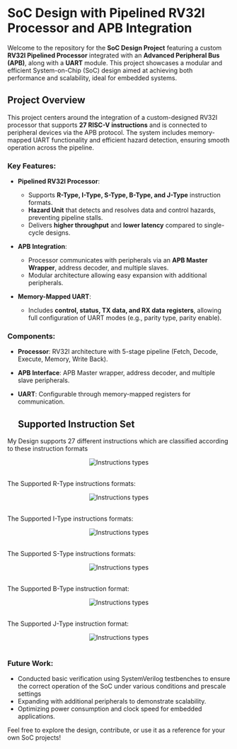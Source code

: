 # SoC Design with Pipelined RV32I Processor and APB Integration

Welcome to the repository for the **SoC Design Project** featuring a custom **RV32I Pipelined Processor** integrated with an **Advanced Peripheral Bus (APB)**, along with a **UART** module. This project showcases a modular and efficient System-on-Chip (SoC) design aimed at achieving both performance and scalability, ideal for embedded systems.

## Project Overview

This project centers around the integration of a custom-designed RV32I processor that supports **27 RISC-V instructions** and is connected to peripheral devices via the APB protocol. The system includes memory-mapped UART functionality and efficient hazard detection, ensuring smooth operation across the pipeline.

### Key Features:
- **Pipelined RV32I Processor**:
  - Supports **R-Type, I-Type, S-Type, B-Type, and J-Type** instruction formats.
  - **Hazard Unit** that detects and resolves data and control hazards, preventing pipeline stalls.
  - Delivers **higher throughput** and **lower latency** compared to single-cycle designs.
  
- **APB Integration**:
  - Processor communicates with peripherals via an **APB Master Wrapper**, address decoder, and multiple slaves.
  - Modular architecture allowing easy expansion with additional peripherals.

- **Memory-Mapped UART**:
  - Includes **control, status, TX data, and RX data registers**, allowing full configuration of UART modes (e.g., parity type, parity enable).
  

### Components:
- **Processor**: RV32I architecture with 5-stage pipeline (Fetch, Decode, Execute, Memory, Write Back).
- **APB Interface**: APB Master wrapper, address decoder, and multiple slave peripherals.
- **UART**: Configurable through memory-mapped registers for communication.

  ## Supported Instruction Set

My Design supports 27 different instructions which are classified according to these instruction formats

<div align="center">
  <img src="https://github.com/abdallah-zein/SoC-Design-with-Pipelined-RV32I-Processor-and-APB-Integration/blob/main/images/Instructions%20types.png" alt=" Instructions types">
</div>
<br>

The Supported R-Type instructions formats:
<div align="center">
  <img src="https://github.com/abdallah-zein/SoC-Design-with-Pipelined-RV32I-Processor-and-APB-Integration/blob/main/images/supported%20R-Type%20Instructions.png" alt=" Instructions types">
</div>
<br>

The Supported I-Type instructions formats:
<div align="center">
  <img src="https://github.com/abdallah-zein/SoC-Design-with-Pipelined-RV32I-Processor-and-APB-Integration/blob/main/images/supported%20I-Type%20Instructions.png" alt=" Instructions types">
</div>
<br>

The Supported S-Type instructions formats:
<div align="center">
  <img src="https://github.com/abdallah-zein/SoC-Design-with-Pipelined-RV32I-Processor-and-APB-Integration/blob/main/images/supported%20S-Type%20Instructions.png" alt=" Instructions types">
</div>
<br>

The Supported B-Type instruction format:
<div align="center">
  <img src="https://github.com/abdallah-zein/SoC-Design-with-Pipelined-RV32I-Processor-and-APB-Integration/blob/main/images/supported%20B-Type%20Instruction.png" alt=" Instructions types">
</div>
<br>

The Supported J-Type instruction format:

<div align="center">
  <img src="https://github.com/abdallah-zein/SoC-Design-with-Pipelined-RV32I-Processor-and-APB-Integration/blob/main/images/supported%20J-Type%20Instructions.png" alt=" Instructions types">
</div>
<br>

### Future Work:
- Conducted basic verification using SystemVerilog testbenches to ensure the correct operation of the SoC under various conditions and prescale settings
- Expanding with additional peripherals to demonstrate scalability.
- Optimizing power consumption and clock speed for embedded applications.

Feel free to explore the design, contribute, or use it as a reference for your own SoC projects!
